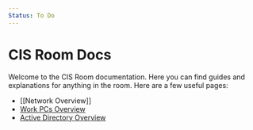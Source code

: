 ```yaml
---
Status: To Do
---
```

# CIS Room Docs
Welcome to the CIS Room documentation. Here you can find guides and explanations for anything in the room. Here are a few useful pages:
- [[Network Overview]]
- [Work PCs Overview](/PCs/Work%20PCs/General%20Information)
- [Active Directory Overview](/Servers/Cyberdyne)

